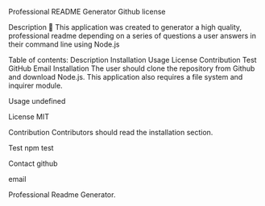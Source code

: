 Professional README Generator
Github license

Description
📖 This application was created to generator a high quality, professional readme depending on a series of questions a user answers in their command line using Node.js

Table of contents:
Description
Installation
Usage
License
Contribution
Test
GitHub
Email
Installation
The user should clone the repository from Github and download Node.js. This application also requires a file system and inquirer module.

Usage
undefined

License
MIT

Contribution
Contributors should read the installation section.

Test
npm test

Contact
github

email


Professional Readme Generator.
